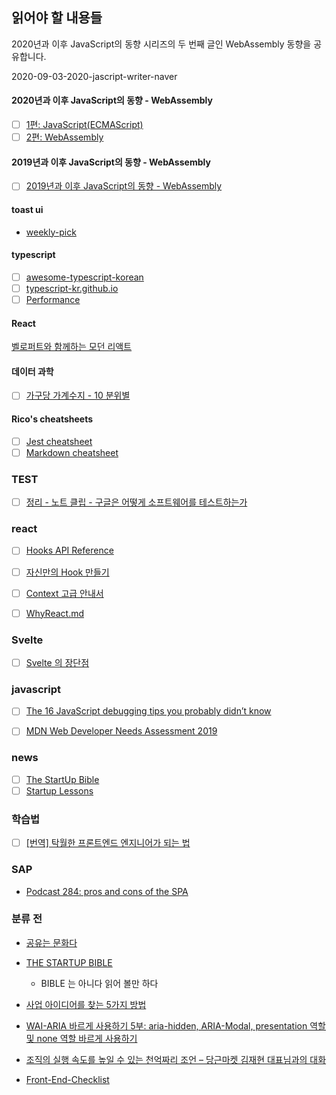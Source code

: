 ## 읽어야 할 내용들

2020년과 이후 JavaScript의 동향 시리즈의 두 번째 글인 WebAssembly 동향을 공유합니다.

2020-09-03-2020-jascript-writer-naver

#### 2020년과 이후 JavaScript의 동향 - WebAssembly

-   [ ] [1편: JavaScript(ECMAScript)](https://d2.naver.com/helloworld/4268738)
-   [ ] [2편: WebAssembly](https://d2.naver.com/helloworld/8257914)

#### 2019년과 이후 JavaScript의 동향 - WebAssembly

-   [ ] [2019년과 이후 JavaScript의 동향 - WebAssembly](https://d2.naver.com/helloworld/8786166)

#### toast ui

-   [weekly-pick](https://ui.toast.com/weekly-pick/ko/)

#### typescript

-   [ ] [awesome-typescript-korean](https://github.com/typescript-kr/awesome-typescript-korean)
-   [ ] [typescript-kr.github.io](https://typescript-kr.github.io/)
-   [ ] [Performance](https://github.com/microsoft/TypeScript/wiki/Performance)

#### React

[벨로퍼트와 함께하는 모던 리액트](https://react.vlpt.us/)

#### 데이터 과학

-   [ ] [가구당 가계수지 - 10 분위별](https://statkclee.github.io/viz/viz-household-balance-deciles.html#major-surplus)

#### Rico's cheatsheets

-   [ ] [Jest cheatsheet](https://devhints.io/jest)
-   [ ] [Markdown cheatsheet](https://devhints.io/markdown)

### TEST

-   [ ] [정리 - 노트 클립 - 구글은 어떻게 소프트웨어를 테스트하는가](http://josephyeo.github.io/Testing/note_googletesting.html)

### react

-   [ ] [Hooks API Reference](https://ko.reactjs.org/docs/hooks-reference.html#usecontext)
-   [ ] [자신만의 Hook 만들기](https://ko.reactjs.org/docs/hooks-custom.html)
-   [ ] [Context 고급 안내서](https://ko.reactjs.org/docs/context.html)

-   [ ] [WhyReact.md](https://gist.github.com/sebmarkbage/a5ef436427437a98408672108df01919)

### Svelte

-   [ ] [Svelte 의 장단점](https://gist.github.com/rabelais88/19bfe8dfd29d901554389f0a8cc8947a)

### javascript

-   [ ] [The 16 JavaScript debugging tips you probably didn’t know](https://raygun.com/learn/javascript-debugging-tips?utm_medium=newsletter&utm_source=javascriptweekly&utm_campaign=cooperpress&utm_content=article)

-   [ ] [MDN Web Developer Needs Assessment 2019](https://mdn-web-dna.s3-us-west-2.amazonaws.com/MDN-Web-DNA-Report-2019.pdf)

### news

-   [ ] [The StartUp Bible](https://www.thestartupbible.com/)
-   [ ] [Startup Lessons](http://tkim.co/)

### 학습법

-   [ ] [[번역] 탁월한 프론트엔드 엔지니어가 되는 법](https://hyunseob.github.io/2016/02/21/how-to-become-a-great-frontend-engineer/)

### SAP

-   [Podcast 284: pros and cons of the SPA](https://stackoverflow.blog/2020/11/06/podcast-284-pros-and-cons-of-the-spa/?utm_source=Iterable&utm_medium=email&utm_campaign=the_overflow_newsletter)

### 분류 전

-   [공유는 문화다](https://techhtml.github.io/blog/2016/05/developer)

-   [THE STARTUP BIBLE](https://www.thestartupbible.com/)

    -   BIBLE 는 아니다 읽어 볼만 하다

-   [사업 아이디어를 찾는 5가지 방법](http://tkim.co/2020/11/10/7ways-for-startup-ideas/)

-   [WAI-ARIA 바르게 사용하기 5부: aria-hidden, ARIA-Modal, presentation 역할 및 none 역할 바르게 사용하기](https://nuli.navercorp.com/community/article/1132937?email=true)

-   [조직의 실행 속도를 높일 수 있는 천억짜리 조언 – 당근마켓 김재현 대표님과의 대화](http://www.ingray.net/2019/12/17/a-billion-dollar-advice-to-speed-up-your-team/)

-   [Front-End-Checklist](https://github.com/thedaviddias/Front-End-Checklist)
